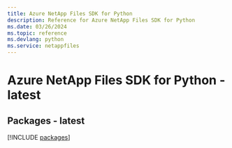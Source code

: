 ```yaml
---
title: Azure NetApp Files SDK for Python
description: Reference for Azure NetApp Files SDK for Python
ms.date: 03/26/2024
ms.topic: reference
ms.devlang: python
ms.service: netappfiles
---
```

# Azure NetApp Files SDK for Python - latest
## Packages - latest
[!INCLUDE [packages](netapp-files-index.md)]
